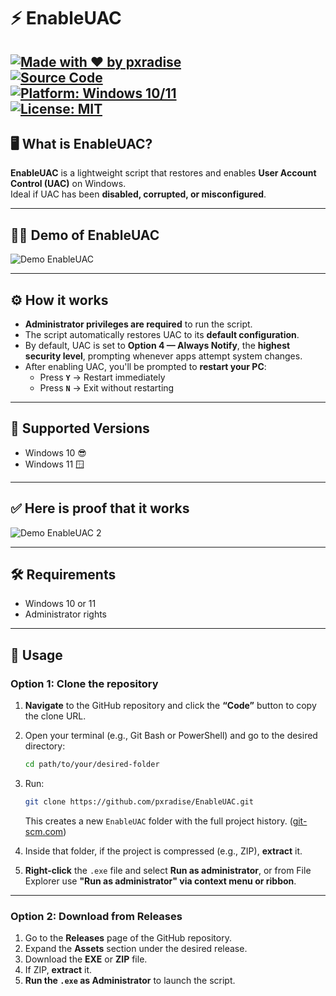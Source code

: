 # ⚡ EnableUAC

[![Made with ❤️ by pxradise](https://img.shields.io/badge/made%20with-%E2%9D%A4-red?style=for-the-badge)](https://github.com/pxradise)  
[![Source Code](https://img.shields.io/badge/Source%20Code-%23007ACC?style=for-the-badge&logo=github&logoColor=white)](https://github.com/pxradiso/EnableUAC-OpenSource)  
[![Platform: Windows 10/11](https://img.shields.io/badge/platform-Windows%2010%2F11-blue?logo=windows&logoColor=white&style=for-the-badge)](#)  
[![License: MIT](https://img.shields.io/badge/license-MIT-brightgreen?style=for-the-badge)](#)
---

## 🖥️ What is EnableUAC?  
**EnableUAC** is a lightweight script that restores and enables **User Account Control (UAC)** on Windows.  
Ideal if UAC has been **disabled, corrupted, or misconfigured**.

---

## 🐱‍🏍 Demo of EnableUAC 
![Demo EnableUAC](https://github.com/pxradiso/EnableUAC/raw/main/demo.gif)

---

## ⚙️ How it works  
- **Administrator privileges are required** to run the script.  
- The script automatically restores UAC to its **default configuration**.  
- By default, UAC is set to **Option 4 — Always Notify**, the **highest security level**, prompting whenever apps attempt system changes.  
- After enabling UAC, you'll be prompted to **restart your PC**:  
  - Press **`Y`** → Restart immediately  
  - Press **`N`** → Exit without restarting  

---

## 🧩 Supported Versions  
- Windows 10 😎 
- Windows 11 🪟  

---

## ✅ Here is proof that it works
![Demo EnableUAC 2](https://github.com/pxradiso/EnableUAC/raw/main/demo2.gif)

---

## 🛠️ Requirements  
- Windows 10 or 11  
- Administrator rights  

---

## 🚀 Usage

### Option 1: Clone the repository  
1. **Navigate** to the GitHub repository and click the **“Code”** button to copy the clone URL.  
2. Open your terminal (e.g., Git Bash or PowerShell) and go to the desired directory:

    ```bash
    cd path/to/your/desired-folder
    ```

3. Run:

    ```bash
    git clone https://github.com/pxradise/EnableUAC.git
    ```

    This creates a new `EnableUAC` folder with the full project history. ([git-scm.com](https://git-scm.com/docs/git-clone?utm_source=chatgpt.com))

4. Inside that folder, if the project is compressed (e.g., ZIP), **extract** it.

5. **Right-click** the `.exe` file and select **Run as administrator**, or from File Explorer use **"Run as administrator" via context menu or ribbon**.

---

### Option 2: Download from Releases  
1. Go to the **Releases** page of the GitHub repository.  
2. Expand the **Assets** section under the desired release.  
3. Download the **EXE** or **ZIP** file.  
4. If ZIP, **extract** it.  
5. **Run the `.exe` as Administrator** to launch the script.

